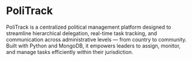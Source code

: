# PoliTrack
PoliTrack is a centralized political management platform designed to streamline hierarchical delegation, real-time task tracking, and communication across administrative levels — from country to community. Built with Python and MongoDB, it empowers leaders to assign, monitor, and manage tasks efficiently within their jurisdiction.
